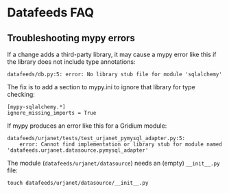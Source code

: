 # Datafeeds FAQ

## Troubleshooting mypy errors

If a change adds a third-party library, it may cause a mypy error like this if the library does not include type annotations:

    datafeeds/db.py:5: error: No library stub file for module 'sqlalchemy'

The fix is to add a section to mypy.ini to ignore that library for type checking:

    [mypy-sqlalchemy.*]
    ignore_missing_imports = True

If mypy produces an error like this for a Gridium module:

    datafeeds/urjanet/tests/test_urjanet_pymysql_adapter.py:5:
        error: Cannot find implementation or library stub for module named 'datafeeds.urjanet.datasource.pymysql_adapter'

The module (`datafeeds/urjanet/datasource`) needs an (empty) `__init__.py` file:

    touch datafeeds/urjanet/datasource/__init__.py
